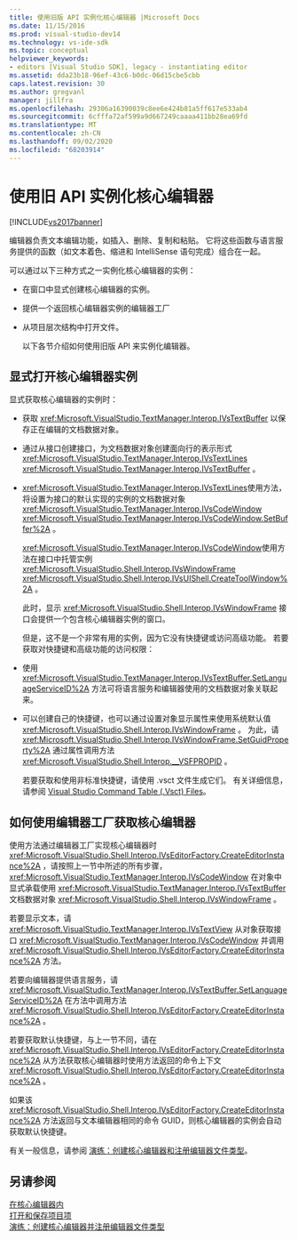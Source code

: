 ```yaml
---
title: 使用旧版 API 实例化核心编辑器 |Microsoft Docs
ms.date: 11/15/2016
ms.prod: visual-studio-dev14
ms.technology: vs-ide-sdk
ms.topic: conceptual
helpviewer_keywords:
- editors [Visual Studio SDK], legacy - instantiating editor
ms.assetid: dda23b18-96ef-43c6-b0dc-06d15cbe5cbb
caps.latest.revision: 30
ms.author: gregvanl
manager: jillfra
ms.openlocfilehash: 29306a16390039c8ee6e424b81a5ff617e533ab4
ms.sourcegitcommit: 6cfffa72af599a9d667249caaaa411bb28ea69fd
ms.translationtype: MT
ms.contentlocale: zh-CN
ms.lasthandoff: 09/02/2020
ms.locfileid: "68203914"
---
```

# <a name="instantiating-the-core-editor-by-using-the-legacy-api"></a>使用旧 API 实例化核心编辑器
[!INCLUDE[vs2017banner](../includes/vs2017banner.md)]

编辑器负责文本编辑功能，如插入、删除、复制和粘贴。 它将这些函数与语言服务提供的函数（如文本着色、缩进和 IntelliSense 语句完成）组合在一起。  
  
 可以通过以下三种方式之一实例化核心编辑器的实例：  
  
- 在窗口中显式创建核心编辑器的实例。  
  
- 提供一个返回核心编辑器实例的编辑器工厂  
  
- 从项目层次结构中打开文件。  
  
  以下各节介绍如何使用旧版 API 来实例化编辑器。  
  
## <a name="explicitly-opening-a-core-editor-instance"></a>显式打开核心编辑器实例  
 显式获取核心编辑器的实例时：  
  
- 获取 <xref:Microsoft.VisualStudio.TextManager.Interop.IVsTextBuffer> 以保存正在编辑的文档数据对象。  
  
- 通过从接口创建接口，为文档数据对象创建面向行的表示形式 <xref:Microsoft.VisualStudio.TextManager.Interop.IVsTextLines> <xref:Microsoft.VisualStudio.TextManager.Interop.IVsTextBuffer> 。  
  
- <xref:Microsoft.VisualStudio.TextManager.Interop.IVsTextLines>使用方法，将设置为接口的默认实现的实例的文档数据对象 <xref:Microsoft.VisualStudio.TextManager.Interop.IVsCodeWindow> <xref:Microsoft.VisualStudio.TextManager.Interop.IVsCodeWindow.SetBuffer%2A> 。  
  
   <xref:Microsoft.VisualStudio.TextManager.Interop.IVsCodeWindow>使用方法在接口中托管实例 <xref:Microsoft.VisualStudio.Shell.Interop.IVsWindowFrame> <xref:Microsoft.VisualStudio.Shell.Interop.IVsUIShell.CreateToolWindow%2A> 。  
  
  此时，显示 <xref:Microsoft.VisualStudio.Shell.Interop.IVsWindowFrame> 接口会提供一个包含核心编辑器实例的窗口。  
  
  但是，这不是一个非常有用的实例，因为它没有快捷键或访问高级功能。 若要获取对快捷键和高级功能的访问权限：  
  
- 使用 <xref:Microsoft.VisualStudio.TextManager.Interop.IVsTextBuffer.SetLanguageServiceID%2A> 方法可将语言服务和编辑器使用的文档数据对象关联起来。  
  
- 可以创建自己的快捷键，也可以通过设置对象显示属性来使用系统默认值 <xref:Microsoft.VisualStudio.Shell.Interop.IVsWindowFrame> 。 为此，请 <xref:Microsoft.VisualStudio.Shell.Interop.IVsWindowFrame.SetGuidProperty%2A> 通过属性调用方法 <xref:Microsoft.VisualStudio.Shell.Interop.__VSFPROPID> 。  
  
   若要获取和使用非标准快捷键，请使用 .vsct 文件生成它们。 有关详细信息，请参阅 [Visual Studio Command Table (.Vsct) Files](../extensibility/internals/visual-studio-command-table-dot-vsct-files.md)。  
  
## <a name="how-to-use-an-editor-factory-to-obtain-the-core-editor"></a>如何使用编辑器工厂获取核心编辑器  
 使用方法通过编辑器工厂实现核心编辑器时 <xref:Microsoft.VisualStudio.Shell.Interop.IVsEditorFactory.CreateEditorInstance%2A> ，请按照上一节中所述的所有步骤， <xref:Microsoft.VisualStudio.TextManager.Interop.IVsCodeWindow> 在对象中显式承载使用 <xref:Microsoft.VisualStudio.TextManager.Interop.IVsTextBuffer> 文档数据对象 <xref:Microsoft.VisualStudio.Shell.Interop.IVsWindowFrame> 。  
  
 若要显示文本，请 <xref:Microsoft.VisualStudio.TextManager.Interop.IVsTextView> 从对象获取接口 <xref:Microsoft.VisualStudio.TextManager.Interop.IVsCodeWindow> 并调用 <xref:Microsoft.VisualStudio.Shell.Interop.IVsEditorFactory.CreateEditorInstance%2A> 方法。  
  
 若要向编辑器提供语言服务，请 <xref:Microsoft.VisualStudio.TextManager.Interop.IVsTextBuffer.SetLanguageServiceID%2A> 在方法中调用方法 <xref:Microsoft.VisualStudio.Shell.Interop.IVsEditorFactory.CreateEditorInstance%2A> 。  
  
 若要获取默认快捷键，与上一节不同，请在 <xref:Microsoft.VisualStudio.Shell.Interop.IVsEditorFactory.CreateEditorInstance%2A> 从方法获取核心编辑器时使用方法返回的命令上下文 <xref:Microsoft.VisualStudio.Shell.Interop.IVsEditorFactory.CreateEditorInstance%2A> 。  
  
 如果该 <xref:Microsoft.VisualStudio.Shell.Interop.IVsEditorFactory.CreateEditorInstance%2A> 方法返回与文本编辑器相同的命令 GUID，则核心编辑器的实例会自动获取默认快捷键。  
  
 有关一般信息，请参阅 [演练：创建核心编辑器和注册编辑器文件类型](../extensibility/walkthrough-creating-a-core-editor-and-registering-an-editor-file-type.md)。  
  
## <a name="see-also"></a>另请参阅  
 [在核心编辑器内](../extensibility/inside-the-core-editor.md)   
 [打开和保存项目项](../extensibility/internals/opening-and-saving-project-items.md)   
 [演练：创建核心编辑器并注册编辑器文件类型](../extensibility/walkthrough-creating-a-core-editor-and-registering-an-editor-file-type.md)
